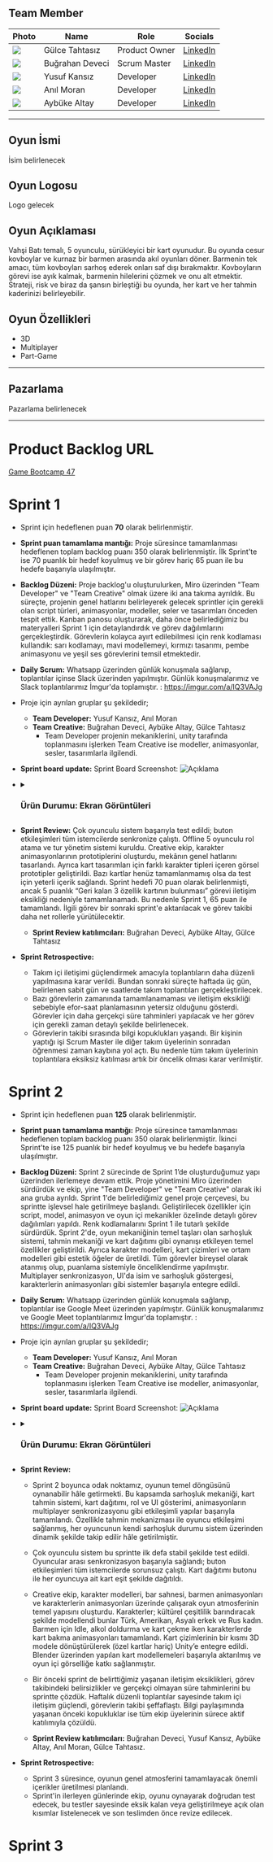 
## Team Member

| Photo | Name                | Role          | Socials                                                                                   |
|-------|---------------------|---------------|-------------------------------------------------------------------------------------------|
| ![](https://yourdomain.com/burak.jpg) | Gülce Tahtasız | Product Owner  |[LinkedIn](https://www.linkedin.com/in/gülce-tahtasız-528834254/)
| ![](https://yourdomain.com/burak.jpg) | Buğrahan Deveci | Scrum Master  |[LinkedIn](https://www.linkedin.com/in/bghrndvc/)
| ![](https://yourdomain.com/burak.jpg) | Yusuf Kansız | Developer  |[LinkedIn](https://www.linkedin.com/in/yusuf-kans%C4%B1z?utm_source=share&utm_campaign=share_via&utm_content=profile&utm_medium=android_app)
| ![](https://yourdomain.com/burak.jpg) | Anıl Moran | Developer  |[LinkedIn](https://www.linkedin.com/in/an%C4%B1l-moran-a1a736339/)
| ![](https://yourdomain.com/burak.jpg) | Aybüke Altay | Developer  |[LinkedIn](https://www.linkedin.com/in/aybüke-altay-a22736344/)


---

## Oyun İsmi
İsim belirlenecek


## Oyun Logosu

Logo gelecek


## Oyun Açıklaması

Vahşi Batı temalı, 5 oyunculu, sürükleyici bir kart oyunudur. Bu oyunda cesur kovboylar ve kurnaz bir barmen arasında akıl oyunları döner. Barmenin tek amacı, tüm kovboyları sarhoş ederek onları saf dışı bırakmaktır. Kovboyların görevi ise ayık kalmak, barmenin hilelerini çözmek ve onu alt etmektir. Strateji, risk ve biraz da şansın birleştiği bu oyunda, her kart ve her tahmin kaderinizi belirleyebilir.


## Oyun Özellikleri
-  3D
-  Multiplayer
-  Part-Game

---

## Pazarlama

  Pazarlama belirlenecek

---
# Product Backlog URL

[Game Bootcamp 47](https://miro.com/app/board/uXjVIjOALLs=/)

# Sprint 1
- Sprint için hedeflenen puan **70** olarak belirlenmiştir.
- **Sprint puan tamamlama mantığı:** Proje süresince tamamlanması hedeflenen toplam backlog puanı 350 olarak belirlenmiştir. İlk Sprint'te ise 70 puanlık bir hedef koyulmuş ve bir görev hariç 65 puan ile bu hedefe başarıyla ulaşılmıştır.
- **Backlog Düzeni:** Proje backlog'u oluşturulurken, Miro üzerinden "Team Developer" ve "Team Creative" olmak üzere iki ana takıma ayrıldık. Bu süreçte, projenin genel hatlarını belirleyerek gelecek sprintler için gerekli olan script türleri, animasyonlar, modeller, seler ve tasarımları önceden tespit ettik. Kanban panosu oluşturarak, daha önce belirlediğimiz bu materyalleri Sprint 1 için detaylandırdık ve görev dağılımlarını gerçekleştirdik. Görevlerin kolayca ayırt edilebilmesi için renk kodlaması kullandık: sarı kodlamayı, mavi modellemeyi, kırmızı tasarımı, pembe animasyonu ve yeşil ses görevlerini temsil etmektedir. 
- **Daily Scrum:** Whatsapp üzerinden günlük konuşmala sağlanıp, toplantılar içinse Slack üzerinden yapılmıştır. Günlük konuşmalarımız ve Slack toplantılarımız İmgur'da toplamıştır. : https://imgur.com/a/IQ3VAJg
- Proje için ayrılan gruplar şu şekildedir;
  +   **Team Developer:** Yusuf Kansız, Anıl Moran
  +   **Team Creative:** Buğrahan Deveci, Aybüke Altay, Gülce Tahtasız
      + Team Developer projenin mekaniklerini, unity tarafında toplanmasını işlerken Team Creative ise modeller, animasyonlar, sesler, tasarımlarla ilgilendi.
- **Sprint board update:** Sprint Board Screenshot: ![Açıklama](Project_Management/Sprint1/miro.png)
- <details> <summary><h3>Ürün Durumu: Ekran Görüntüleri</h3></summary>
  
   ![Screenshot](Project_Management/Sprint1/kart.jpeg)
   ![Screenshot](Project_Management/Sprint1/modelgörsel.jpeg)
   ![Screenshot](Project_Management/Sprint1/multi.png)
   ![Screenshot](Project_Management/Sprint1/rol.jpeg)
   ![Screenshot](Project_Management/Sprint1/unity.png)
  </details>
  
- **Sprint Review:** Çok oyunculu sistem başarıyla test edildi; buton etkileşimleri tüm istemcilerde senkronize çalıştı. Offline 5 oyunculu rol atama ve tur yönetim sistemi kuruldu. Creative ekip, karakter animasyonlarının prototiplerini oluşturdu, mekânın genel hatlarını tasarlandı. Ayrıca kart tasarımları için farklı karakter tipleri içeren görsel prototipler geliştirildi. Bazı kartlar henüz tamamlanmamış olsa da test için yeterli içerik sağlandı. Sprint hedefi 70 puan olarak belirlenmişti, ancak 5 puanlık “Geri kalan 3 özellik kartının bulunması” görevi iletişim eksikliği nedeniyle tamamlanamadı. Bu nedenle Sprint 1, 65 puan ile tamamlandı.
İlgili görev bir sonraki sprint'e aktarılacak ve görev takibi daha net rollerle yürütülecektir.
  + **Sprint Review katılımcıları:** Buğrahan Deveci, Aybüke Altay, Gülce Tahtasız
- **Sprint Retrospective:**
  - Takım içi iletişimi güçlendirmek amacıyla toplantıların daha düzenli yapılmasına karar verildi. Bundan sonraki süreçte haftada üç gün, belirlenen sabit gün ve saatlerde takım toplantıları gerçekleştirilecek.
  - Bazı görevlerin zamanında tamamlanamaması ve iletişim eksikliği sebebiyle efor-saat planlamasının yetersiz olduğunu gösterdi. Görevler için daha gerçekçi süre tahminleri yapılacak ve her görev için gerekli zaman detaylı şekilde belirlenecek.
  - Görevlerin takibi sırasında bilgi kopuklukları yaşandı. Bir kişinin yaptığı işi Scrum Master ile diğer takım üyelerinin sonradan öğrenmesi zaman kaybına yol açtı. Bu nedenle tüm takım üyelerinin toplantılara eksiksiz katılması artık bir öncelik olması karar verilmiştir.

# Sprint 2
- Sprint için hedeflenen puan **125** olarak belirlenmiştir.
- **Sprint puan tamamlama mantığı:** Proje süresince tamamlanması hedeflenen toplam backlog puanı 350 olarak belirlenmiştir. İkinci Sprint'te ise 125 puanlık bir hedef koyulmuş ve bu hedefe başarıyla ulaşılmıştır.
- **Backlog Düzeni:** Sprint 2 sürecinde de Sprint 1’de oluşturduğumuz yapı üzerinden ilerlemeye devam ettik. Proje yönetimini Miro üzerinden sürdürdük ve ekip, yine "Team Developer" ve "Team Creative" olarak iki ana gruba ayrıldı. Sprint 1'de belirlediğimiz genel proje çerçevesi, bu sprintte işlevsel hale getirilmeye başlandı. Geliştirilecek özellikler için script, model, animasyon ve oyun içi mekanikler özelinde detaylı görev dağılımları yapıldı. Renk kodlamalarını Sprint 1 ile tutarlı şekilde sürdürdük. Sprint 2'de, oyun mekaniğinin temel taşları olan sarhoşluk sistemi, tahmin mekaniği ve kart dağıtımı gibi oynanışı etkileyen temel özellikler geliştirildi. Ayrıca karakter modelleri, kart çizimleri ve ortam modelleri gibi estetik öğeler de üretildi. Tüm görevler bireysel olarak atanmış olup, puanlama sistemiyle önceliklendirme yapılmıştır. Multiplayer senkronizasyon, UI'da isim ve sarhoşluk göstergesi, karakterlerin animasyonları gibi sistemler başarıyla entegre edildi.
- **Daily Scrum:** Whatsapp üzerinden günlük konuşmala sağlanıp, toplantılar ise Google Meet üzerinden yapılmıştır. Günlük konuşmalarımız ve Google Meet toplantılarımız İmgur'da toplamıştır. : https://imgur.com/a/IQ3VAJg
- Proje için ayrılan gruplar şu şekildedir;
  +   **Team Developer:** Yusuf Kansız, Anıl Moran
  +   **Team Creative:** Buğrahan Deveci, Aybüke Altay, Gülce Tahtasız
      + Team Developer projenin mekaniklerini, unity tarafında toplanmasını işlerken Team Creative ise modeller, animasyonlar, sesler, tasarımlarla ilgilendi.
- **Sprint board update:** Sprint Board Screenshot: ![Açıklama](Project_Management/Sprint2/miro2.png)
- <details> <summary><h3>Ürün Durumu: Ekran Görüntüleri</h3></summary>
  
   ![Screenshot](Project_Management/Sprint2/1deste.png)
   ![Screenshot](Project_Management/Sprint2/2deste.png)
   ![Screenshot](Project_Management/Sprint2/3deste.png)
   ![Screenshot](Project_Management/Sprint2/amerikan.png)
   ![Screenshot](Project_Management/Sprint2/rus.png)
   ![Screenshot](Project_Management/Sprint2/türk.png)
   ![Screenshot](Project_Management/Sprint2/çinli.png)
   ![Screenshot](Project_Management/Sprint2/barmen.png)
   ![Screenshot](Project_Management/Sprint2/bar.png)
   ![Screenshot](Project_Management/Sprint2/bar2.png)
   ![Screenshot](Project_Management/Sprint2/barmenbakis.jpg)
   ![Screenshot](Project_Management/Sprint2/ic.png)
   ![Screenshot](Project_Management/Sprint2/dis.png)
   ![Screenshot](Project_Management/Sprint2/kartlar.png)
   ![Screenshot](Project_Management/Sprint2/oyncu1.jpg)
   ![Screenshot](Project_Management/Sprint2/oyuncu2.jpg)
  
  </details>
  
- **Sprint Review:**
  + Sprint 2 boyunca odak noktamız, oyunun temel döngüsünü oynanabilir hâle getirmekti. Bu kapsamda sarhoşluk mekaniği, kart tahmin sistemi, kart dağıtımı, rol ve UI gösterimi, animasyonların multiplayer senkronizasyonu gibi etkileşimli yapılar başarıyla tamamlandı. Özellikle tahmin mekanizması ile oyuncu etkileşimi sağlanmış, her oyuncunun kendi sarhoşluk durumu sistem üzerinden dinamik şekilde takip edilir hâle getirilmiştir.

  + Çok oyunculu sistem bu sprintte ilk defa stabil şekilde test edildi. Oyuncular arası senkronizasyon başarıyla sağlandı; buton etkileşimleri tüm istemcilerde sorunsuz çalıştı. Kart dağıtımı butonu ile her oyuncuya ait kart eşit şekilde dağıtıldı.

  + Creative ekip, karakter modelleri, bar sahnesi, barmen animasyonları ve karakterlerin animasyonları üzerinde çalışarak oyun atmosferinin temel yapısını oluşturdu. Karakterler; kültürel çeşitlilik barındıracak şekilde modellendi bunlar Türk, Amerikan, Asyalı erkek ve Rus kadın. Barmen için Idle, alkol doldurma ve kart çekme iken karakterlerde kart bakma animasyonları tamamlandı. Kart çizimlerinin bir kısmı 3D modele dönüştürülerek (özel kartlar hariç) Unity’e entegre edildi. Blender üzerinden yapılan kart modellemeleri başarıyla aktarılmış ve oyun içi görselliğe katkı sağlanmıştır.
  + Bir önceki sprint de belirttiğimiz yaşanan iletişim eksiklikleri, görev takibindeki belirsizlikler ve gerçekçi olmayan süre tahminlerini bu sprintte çözdük. Haftalık düzenli toplantılar sayesinde takım içi iletişim güçlendi, görevlerin takibi şeffaflaştı. Bilgi paylaşımında yaşanan önceki kopukluklar ise tüm ekip üyelerinin sürece aktif katılımıyla çözüldü.
  + **Sprint Review katılımcıları:** Buğrahan Deveci, Yusuf Kansız, Aybüke Altay, Anıl Moran, Gülce Tahtasız.
- **Sprint Retrospective:**
  - Sprint 3 süresince, oyunun genel atmosferini tamamlayacak önemli içerikler üretilmesi planlandı.
  - Sprint'in ilerleyen günlerinde ekip, oyunu oynayarak doğrudan test edecek, bu testler sayesinde eksik kalan veya geliştirilmeye açık olan kısımlar listelenecek ve son teslimden önce revize edilecek.

# Sprint 3
